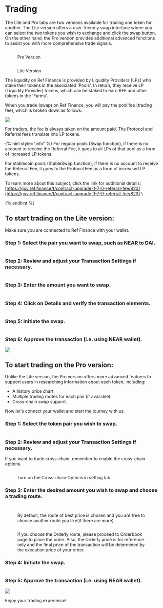 # Trading

The Lite and Pro tabs are two versions available for trading one token for another. The Lite version offers a user-friendly swap interface where you can select the two tokens you wish to exchange and click the swap button. On the other hand, the Pro version provides additional advanced functions to assist you with more comprehensive trade signals.

<figure><img src="../.gitbook/assets/image.png" alt=""><figcaption><p>Pro Version</p></figcaption></figure>

<figure><img src="../.gitbook/assets/Screenshot 2023-05-25 at 22.08.59 (2).png" alt=""><figcaption><p>Lite Version</p></figcaption></figure>

The liquidity on Ref Finance is provided by Liquidity Providers (LPs) who stake their tokens in the associated 'Pools'. In return, they receive LP (Liquidity Provider) tokens, which can be staked to earn REF and other tokens in the 'Farms'.&#x20;

When you trade (swap) on Ref Finance, you will pay the pool fee (trading fee), which is broken down as follows:

![](<../.gitbook/assets/Mind Map(3).jpg>)

For traders, the fee is always taken on the amount paid. The Protocol and Referral fees translate into LP tokens.

{% hint style="info" %}
For regular pools (Swap function), if there is no account to receive the Referral Fee, it goes to all LPs of that pool as a form of increased LP tokens.

For stablecoin pools (StableSwap function), if there is no account to receive the Referral Fee, it goes to the Protocol Fee as a form of increased LP tokens.

To learn more about this subject, click the link for additional details: [https://gov.ref.finance/t/contract-upgrade-1-7-0-referral-fee/823](https://gov.ref.finance/t/contract-upgrade-1-7-0-referral-fee/823) \

{% endhint %}

## To start trading on the Lite version:

Make sure you are connected to Ref Finance with your wallet.

### Step 1: Select the pair you want to swap, such as NEAR to DAI.

<figure><img src="../.gitbook/assets/Screenshot 2023-05-23 at 22.14.16.png" alt=""><figcaption></figcaption></figure>

### Step 2: Review and adjust your Transaction Settings if necessary.

<figure><img src="../.gitbook/assets/Screenshot 2023-05-23 at 22.15.30.png" alt=""><figcaption></figcaption></figure>

### Step 3: Enter the amount you want to swap.

<figure><img src="../.gitbook/assets/Screenshot 2023-05-23 at 22.16.33.png" alt=""><figcaption></figcaption></figure>

### Step 4: Click on Details and verify the transaction elements.

<figure><img src="../.gitbook/assets/Screenshot 2023-05-23 at 22.17.07.png" alt=""><figcaption></figcaption></figure>

### Step 5: Initiate the swap.

<figure><img src="../.gitbook/assets/Screenshot 2023-05-23 at 22.17.54.png" alt=""><figcaption></figcaption></figure>

### Step 6: Approve the transaction (i.e. using NEAR wallet).

![](<../.gitbook/assets/Screen Shot 2022-03-04 at 22.30.50.png>)

## To start trading on the Pro version:

Unlike the Lite version, the Pro version offers more advanced features to support users in researching information about each token, including:

* A history price chart.
* Multiple trading routes for each pair (if available).
* Cross-chain swap support.

Now let's connect your wallet and start the journey with us.

### Step 1: Select the token pair you wish to swap.

<figure><img src="../.gitbook/assets/Screenshot 2023-05-23 at 22.25.56.png" alt=""><figcaption></figcaption></figure>

### Step 2: Review and adjust your Transaction Settings if necessary.

If you want to trade cross-chain, remember to enable the cross-chain options.

<figure><img src="../.gitbook/assets/Screenshot 2023-05-23 at 22.27.02.png" alt=""><figcaption><p>Turn on the Cross-chain Options in setting tab</p></figcaption></figure>

### Step 3: Enter the desired amount you wish to swap and choose a trading route.

<figure><img src="../.gitbook/assets/Screenshot 2023-05-23 at 22.25.56.png" alt=""><figcaption></figcaption></figure>

<figure><img src="../.gitbook/assets/Screenshot 2023-05-23 at 22.29.32.png" alt=""><figcaption><p>By default, the route of best price is chosen and you are free to choose another route you like(if there are more).</p></figcaption></figure>

<figure><img src="../.gitbook/assets/image (1).png" alt=""><figcaption><p>If you choose the Orderly route, please proceed to Orderbook page to place the order. Also, the Orderly price is for reference only and the final price of the transaction will be determined by the execution price of your order.</p></figcaption></figure>

### Step 4: Initiate the swap.

<figure><img src="../.gitbook/assets/Screenshot 2023-05-23 at 22.30.41.png" alt=""><figcaption></figcaption></figure>

### Step 5: Approve the transaction (i.e. using NEAR wallet).

![](<../.gitbook/assets/Screen Shot 2022-03-04 at 22.30.50.png>)

Enjoy your trading experience!
